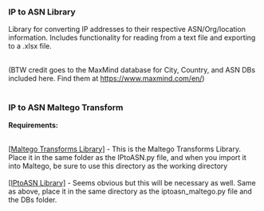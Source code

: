 <h3>IP to ASN Library </h3>

Library for converting IP addresses to their respective ASN/Org/location information. Includes functionality for reading from a text file and exporting to a .xlsx file.<br><br>

(BTW credit goes to the MaxMind database for City, Country, and ASN DBs included here. Find them at https://www.maxmind.com/en/)<br><br>


<h3>IP to ASN Maltego Transform</h3>
<b>Requirements:</b><br><br>

<a href="https://docs.paterva.com/en/developer-portal/transform_libraries/">[Maltego Transforms Library]</a> - This is the Maltego Transforms Library. Place it in the same folder as the IPtoASN.py file, and when you import it into Maltego, be sure to use this directory as the working directory<br><br>
<a href="https://github.com/vikingSec/tools/blob/master/IPtoASN/IPtoASN.py">[IPtoASN Library]</a> - Seems obvious but this will be necessary as well. Same as above, place it in the same directory as the iptoasn_maltego.py file and the DBs folder.<br><br>

